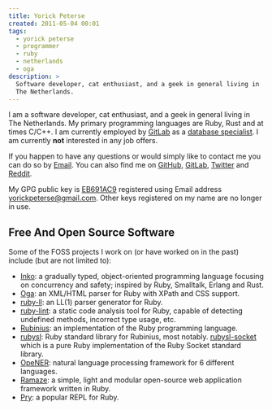 ```yaml
---
title: Yorick Peterse
created: 2011-05-04 00:01
tags:
  - yorick peterse
  - programmer
  - ruby
  - netherlands
  - oga
description: >
  Software developer, cat enthusiast, and a geek in general living in
  The Netherlands.
---
```


I am a software developer, cat enthusiast, and a geek in general living in The
Netherlands. My primary programming languages are Ruby, Rust and at times
C/C++. I am currently employed by [GitLab][gitlab] as a [database
specialist][db-specialist]. I am currently **not** interested in any job offers.

If you happen to have any questions or would simply like to contact me you can
do so by [Email](mailto:yorickpeterse@gmail.com). You can also find me on
[GitHub][github], [GitLab][gitlab], [Twitter][twitter] and [Reddit][reddit].

My GPG public key is [EB691AC9][gpg-key] registered using Email address
yorickpeterse@gmail.com. Other keys registered on my name are no longer in use.

## Free And Open Source Software

Some of the FOSS projects I work on (or have worked on in the past) include (but
are not limited to):

* [Inko][inko]: a gradually typed, object-oriented programming language focusing
  on concurrency and safety; inspired by Ruby, Smalltalk, Erlang and Rust.
* [Oga][oga]: an XML/HTML parser for Ruby with XPath and CSS support.
* [ruby-ll][ruby-ll]: an LL(1) parser generator for Ruby.
* [ruby-lint][ruby-lint]: a static code analysis tool for Ruby, capable of
  detecting undefined methods, incorrect type usage, etc.
* [Rubinius][rubinius]: an implementation of the Ruby programming language.
* [rubysl][rubysl]: Ruby standard library for Rubinius, most notably.
  [rubysl-socket][rubysl-socket] which is a pure Ruby implementation of the Ruby
  Socket standard library.
* [OpeNER][opener]: natural language processing framework for 6 different
  languages.
* [Ramaze][ramaze]: a simple, light and modular open-source web application
  framework written in Ruby.
* [Pry][pry]: a popular REPL for Ruby.

[ramaze]: http://ramaze.net/
[pry]: https://github.com/pry/pry
[ruby-lint]: https://github.com/yorickpeterse/ruby-lint
[github]: https://github.com/yorickpeterse/
[twitter]: http://twitter.com/yorickpeterse
[reddit]: http://www.reddit.com/user/yorickpeterse
[rubinius]: http://rubini.us
[oga]: https://github.com/yorickpeterse/oga
[gitlab]: https://about.gitlab.com/
[gpg-key]: /gpg_key.txt
[ruby-ll]: https://github.com/YorickPeterse/ruby-ll
[opener]: http://www.opener-project.eu/
[rubysl]: https://github.com/rubysl
[rubysl-socket]: https://github.com/rubysl/rubysl-socket
[inko]: https://github.com/YorickPeterse/inko
[db-specialist]: https://about.gitlab.com/jobs/specialist/database/
[gitlab]: https://gitlab.com/yorickpeterse
